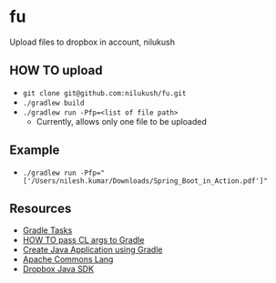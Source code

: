 # fu
Upload files to dropbox in account, nilukush

## HOW TO upload
* `git clone git@github.com:nilukush/fu.git`
* `./gradlew build`
* `./gradlew run -Pfp=<list of file path>`
    * Currently, allows only one file to be uploaded

## Example
* `./gradlew run -Pfp="['/Users/nilesh.kumar/Downloads/Spring_Boot_in_Action.pdf']"`

## Resources
* [Gradle Tasks](https://docs.gradle.org/current/userguide/more_about_tasks.html)
* [HOW TO pass CL args to Gradle](https://stackoverflow.com/questions/11696521/how-to-pass-arguments-from-command-line-to-gradle)
* [Create Java Application using Gradle](https://guides.gradle.org/building-java-applications/)
* [Apache Commons Lang](https://commons.apache.org/proper/commons-lang/)
* [Dropbox Java SDK](https://github.com/dropbox/dropbox-sdk-java)